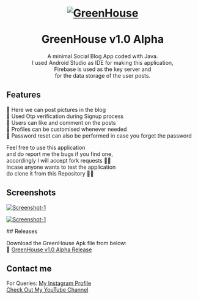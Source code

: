 <h1 align="center">
  <br>
  <a href="https://github.com/utsanjan/GreenHouse">
  <img src="https://1.bp.blogspot.com/-t3WFjSryxUc/YD8_JGwEfcI/AAAAAAAAbZc/T9ueL13SzGYar40mb-aie3lJ74Vjn0NYACLcBGAsYHQ/s200/__launcher_icon.png"
  alt="GreenHouse">
  </a><br><br>
  GreenHouse v1.0 Alpha
  <br>
</h1>


<p align="center">A minimal Social Blog App coded with Java.<br>
I used Android Studio as IDE for making this application,<br>
Firebase is used as the key server and<br>
for the data storage of the user posts.</p>

## Features

🔸 Here we can post pictures in the blog<br>
🔸 Used Otp verification during Signup process<br>
🔸 Users can like and comment on the posts<br>
🔸 Profiles can be customised whenever needed<br>
🔸 Password reset can also be performed in case you forget the password<br>

Feel free to use this application
<br>and do report me the bugs if you find one,
<br>accordingly I will accept fork requests ✌🏻
<br>Incase anyone wants to test the application
<br>do clone it from this Repository 👍🏻

## Screenshots
<div>
<a href="https://1.bp.blogspot.com/-757oGnLKUzk/YEC6mof7rpI/AAAAAAAAbcw/t0aTPHScTgMBb_YM2bPecV2BOheQ4efxgCLcBGAsYHQ/s16000/1.png"><img alt="Screenshot-1" title="Screenshots" src="https://1.bp.blogspot.com/-757oGnLKUzk/YEC6mof7rpI/AAAAAAAAbcw/t0aTPHScTgMBb_YM2bPecV2BOheQ4efxgCLcBGAsYHQ/w93-h200/1.png"/></a>

<a href="https://1.bp.blogspot.com/-NCaYyDgFchE/YEC7rl6szhI/AAAAAAAAbc4/bxnrRfh7My41mqcuw-f2UVGIIdDTVMCkACLcBGAsYHQ/s0/2.png"><img alt="Screenshot-1" title="Screenshots" src="https://1.bp.blogspot.com/-NCaYyDgFchE/YEC7rl6szhI/AAAAAAAAbc4/bxnrRfh7My41mqcuw-f2UVGIIdDTVMCkACLcBGAsYHQ/w93-h200/2.png"/></a>
</div>
## Releases

Download the GreenHouse Apk file from below:<br>
🔗 [GreenHouse v1.0 Alpha Release](https://github.com/utsanjan/GreenHouse/raw/main/GreenHouse_release-v1.0_Alpha.apk)

## Contact me  

For Queries: [My Instagram Profile](https://www.instagram.com/utsanjan/)  
[Check Out My YouTube Channel](https://www.youtube.com/DopeSatan)
